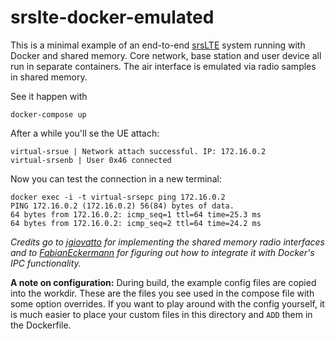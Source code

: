 # srslte-docker-emulated

This is a minimal example of an end-to-end [srsLTE] system running with Docker
and shared memory. Core network, base station and user device all run in
separate containers. The air interface is emulated via radio samples in shared
memory.

See it happen with

    docker-compose up

After a while you'll se the UE attach:

    virtual-srsue | Network attach successful. IP: 172.16.0.2
    virtual-srsenb | User 0x46 connected

Now you can test the connection in a new terminal:

    docker exec -i -t virtual-srsepc ping 172.16.0.2
    PING 172.16.0.2 (172.16.0.2) 56(84) bytes of data.
    64 bytes from 172.16.0.2: icmp_seq=1 ttl=64 time=25.3 ms
    64 bytes from 172.16.0.2: icmp_seq=2 ttl=64 time=24.2 ms

*Credits go to [jgiovatto] for implementing the shared memory radio interfaces
and to [FabianEckermann] for figuring out how to integrate it with Docker's IPC
functionality.*

[srsLTE]: https://github.com/srsLTE/srsLTE
[jgiovatto]: https://github.com/jgiovatto
[FabianEckermann]: https://github.com/FabianEckermann

**A note on configuration:** During build, the example config files are copied
into the workdir. These are the files you see used in the compose file with some
option overrides. If you want to play around with the config yourself, it is
much easier to place your custom files in this directory and `ADD` them in the
Dockerfile.
